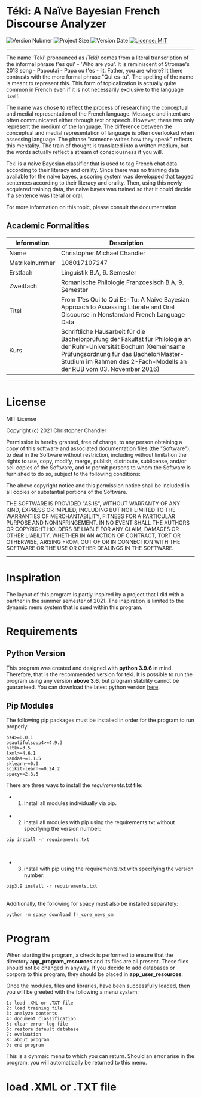 # Téki:  A Naïve Bayesian French Discourse Analyzer

 ![Version Nubmer](https://img.shields.io/badge/Version-1.0.0-brightgreen)
 ![Project Size](https://img.shields.io/badge/Project_Size-25mb-yellow)
![Version Date](https://img.shields.io/badge/Last_Updated-August_2021-blue)
 [![License: MIT](https://img.shields.io/badge/License-MIT-orange.svg)](https://opensource.org/licenses/MIT)

___
The name 'Teki' pronounced as /Tɛki/ comes from a literal transcription of the informal phrase  t'es qui' - 'Who are you'.
It is reminiscent of Stromae's 2013 song - Papoutai - Papa ou t'es - lit. Father, you are where?
It there contrasts with the more formal phrase "Qui es-tu". The spelling of the name is meant to represent this. 
This form of topicalization is actually quite common in French even if it is not necessarily exclusive to the language itself. 

The name was chose to reflect the process of researching the conceptual and medial representation of the French language. 
Message and intent are often communicated either through text or speech. However, these two only represent the medium of the language. 
The difference between the conceptual and medial representation of language is often overlooked when assessing language. 
The phrase "someone writes how they speak" reflects this mentality. The train of thought is translated into a written medium, but
the words actually reflect a stream of consciousness if you will. 

Teki is a naive Bayesian classifier that is used to tag French chat data according to their literacy and orality. 
Since there was no training data available for the naive bayes, a scoring system was developped that tagged sentences according to 
their literacy and orality. Then, using this newly acquiered training data, the naive bayes was trained so that it could decide 
if a sentence was literal or oral. 

For more information on this topic, please consult the documentation  
 
## Academic Formalities
Information  | Description
------------- | -------------
Name | Christopher Michael Chandler
Matrikelnummer | 108017107247
 Erstfach | Linguistik B.A, 6. Semester
Zweitfach | Romanische Philologie Franzoesisch B.A, 9. Semester
Titel  | From T’es Qui to Qui Es-Tu: A Naïve Bayesian Approach to Assessing Literate and Oral Discourse in Nonstandard French Language Data
Kurs   | Schriftliche Hausarbeit für die Bachelorprüfung der Fakultät für Philologie an der Ruhr-Universität Bochum (Gemeinsame Prüfungsordnung für das Bachelor/Master-Studium im Rahmen des 2-Fach-Modells an der RUB vom 03. November 2016)
___

# License 
MIT License

Copyright (c) 2021 Christopher Chandler

Permission is hereby granted, free of charge, to any person obtaining a copy
of this software and associated documentation files (the "Software"), to deal
in the Software without restriction, including without limitation the rights
to use, copy, modify, merge, publish, distribute, sublicense, and/or sell
copies of the Software, and to permit persons to whom the Software is
furnished to do so, subject to the following conditions:

The above copyright notice and this permission notice shall be included in all
copies or substantial portions of the Software.

THE SOFTWARE IS PROVIDED "AS IS", WITHOUT WARRANTY OF ANY KIND, EXPRESS OR
IMPLIED, INCLUDING BUT NOT LIMITED TO THE WARRANTIES OF MERCHANTABILITY,
FITNESS FOR A PARTICULAR PURPOSE AND NONINFRINGEMENT. IN NO EVENT SHALL THE
AUTHORS OR COPYRIGHT HOLDERS BE LIABLE FOR ANY CLAIM, DAMAGES OR OTHER
LIABILITY, WHETHER IN AN ACTION OF CONTRACT, TORT OR OTHERWISE, ARISING FROM,
OUT OF OR IN CONNECTION WITH THE SOFTWARE OR THE USE OR OTHER DEALINGS IN THE
SOFTWARE.
_____

# Inspiration
The layout of this program is partly inspired by a project that I did with a partner in the summer semester of 2021. 
The inspiration is limited to the dynamic menu system that is sued within this program.  


# Requirements 

## Python Version
This program was created and designed with **python 3.9.6** in mind. Therefore, that is the recommended version for teki. 
It is possible to run the program using any version **above 3.6**, but program stability cannot be guaranteed. 
You can download the latest python version [ here](https://www.python.org/downloads/).  

## Pip Modules

The following pip packages must be installed in order for the program to run properly:

```
bs4>=0.0.1
beautifulsoup4>=4.9.3
nltk>=3.5
lxml>=4.6.1
pandas~=1.1.5
sklearn~=0.0
scikit-learn~=0.24.2
spacy>=2.3.5
```

There are three ways to install the *requirements.txt* file:

* 1) Install all modules individually via pip.
<br><br>
* 2) install all modules with pip using the requirements.txt without specifying the version number:
```
pip install -r requirements.txt
```
<br>

* 3) install with pip using the requirements.txt with specifying the version number:
```
pip3.9 install -r requirements.txt
```

<br>
Additionally, the following for spacy must also be installed separately:

```
python -m spacy download fr_core_news_sm
```

# Program

When starting the program, a check is performed to ensure that the directory **app_program_resources** and its files are all present. These files should not be changed in anyway. If you decide to add databases or corpora to this program, they should be placed in **app_user_resources**.


Once the modules, files and libraries, have been successfully loaded, then you will be greeted with the following a menu system:

```
1: load .XML or .TXT file
2: load training file
3: analyze contents
4: document classification
5: clear error log file
6: restore default database
7: evaluation
8: about program
9: end program
```

This is a dynmaic menu to which you can return. Should an error arise in the program, you will automatically be returned to this menu. 


#  load .XML or .TXT file


